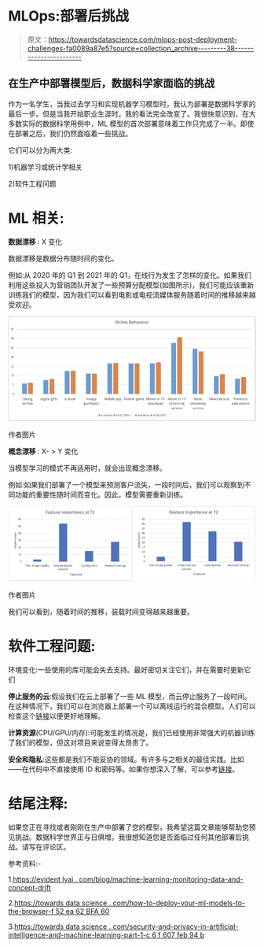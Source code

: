 # MLOps:部署后挑战

> 原文：<https://towardsdatascience.com/mlops-post-deployment-challenges-fa0089a87e5?source=collection_archive---------38----------------------->

## 在生产中部署模型后，数据科学家面临的挑战

作为一名学生，当我过去学习和实现机器学习模型时，我认为部署是数据科学家的最后一步。但是当我开始职业生涯时，我的看法完全改变了。我很快意识到，在大多数实际的数据科学用例中，ML 模型的首次部署意味着工作只完成了一半。即使在部署之后，我们仍然面临着一些挑战。

它们可以分为两大类:

1)机器学习或统计学相关

2)软件工程问题

# ML 相关:

**数据漂移** : X 变化

数据漂移是数据分布随时间的变化。

例如:从 2020 年的 Q1 到 2021 年的 Q1，在线行为发生了怎样的变化。如果我们利用这些投入为营销团队开发了一些预算分配模型(如图所示)，我们可能应该重新训练我们的模型，因为我们可以看到电影或电视流媒体服务随着时间的推移越来越受欢迎。

![](img/bf4629f2e9663a6e0fbebb5f269ee592.png)

作者图片

**概念漂移** : X- > Y 变化

当模型学习的模式不再适用时，就会出现概念漂移。

例如:如果我们部署了一个模型来预测客户流失，一段时间后，我们可以观察到不同功能的重要性随时间而变化。因此，模型需要重新训练。

![](img/d6c2eff5e043665700368300e977a3e5.png)

作者图片

我们可以看到，随着时间的推移，装载时间变得越来越重要。

# **软件工程问题:**

环境变化:一些使用的库可能会失去支持。最好密切关注它们，并在需要时更新它们

**停止服务的云**:假设我们在云上部署了一些 ML 模型，而云停止服务了一段时间。在这种情况下，我们可以在浏览器上部署一个可以离线运行的混合模型。人们可以检查这个[链接](/how-to-deploy-your-ml-models-into-the-browser-f52ea62bfa60)以便更好地理解。

**计算资源**(CPU/GPU/内存):可能发生的情况是，我们已经使用非常强大的机器训练了我们的模型，但这对项目来说变得太昂贵了。

**安全和隐私**:这些都是我们不能妥协的领域。有许多与之相关的最佳实践。比如——在代码中不直接使用 ID 和密码等。如果你想深入了解，可以参考[链接](/security-and-privacy-in-artificial-intelligence-and-machine-learning-part-1-c6f607feb94b)。

# **结尾注释**:

如果您正在寻找或者刚刚在生产中部署了您的模型，我希望这篇文章能够帮助您预见挑战。数据科学世界正与日俱增。我很想知道您是否面临过任何其他部署后挑战。请写在评论区。

参考资料:-

1.[https://evident lyai . com/blog/machine-learning-monitoring-data-and-concept-drift](https://evidentlyai.com/blog/machine-learning-monitoring-data-and-concept-drift)

2.[https://towards data science . com/how-to-deploy-your-ml-models-to-the-browser-f 52 ea 62 BFA 60](/how-to-deploy-your-ml-models-into-the-browser-f52ea62bfa60)

3.[https://towards data science . com/security-and-privacy-in-artificial-intelligence-and-machine-learning-part-1-c 6 f 607 feb 94 b](/security-and-privacy-in-artificial-intelligence-and-machine-learning-part-1-c6f607feb94b)